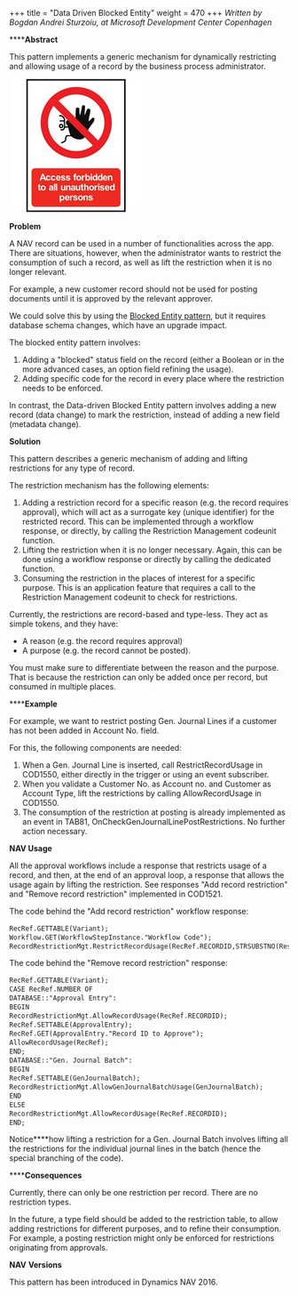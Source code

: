 +++
title = "Data Driven Blocked Entity"
weight = 470
+++
_Written by Bogdan Andrei Sturzoiu, at Microsoft Development Center Copenhagen_

******Abstract**

This pattern implements a generic mechanism for dynamically restricting and allowing usage of a record by the business process administrator. 

[![ ][image0]][anchor0]

**Problem**

A NAV record can be used in a number of functionalities across the app. There are situations, however, when the administrator wants to restrict the consumption of such a record, as well as lift the restriction when it is no longer relevant.

For example, a new customer record should not be used for posting documents until it is approved by the relevant approver.

We could solve this by using the [Blocked Entity pattern][anchor1], but it requires database schema changes, which have an upgrade impact.

The blocked entity pattern involves:

1. Adding a "blocked" status field on the record (either a Boolean or in the more advanced cases, an option field refining the usage).
2. Adding specific code for the record in every place where the restriction needs to be enforced.

In contrast, the Data-driven Blocked Entity pattern involves adding a new record (data change) to mark the restriction, instead of adding a new field (metadata change).

**Solution**

This pattern describes a generic mechanism of adding and lifting restrictions for any type of record.

The restriction mechanism has the following elements:

1. Adding a restriction record for a specific reason (e.g. the record requires approval), which will act as a surrogate key (unique identifier) for the restricted record. This can be implemented through a workflow response, or directly, by calling the Restriction Management codeunit function.
2. Lifting the restriction when it is no longer necessary. Again, this can be done using a workflow response or directly by calling the dedicated function.
3. Consuming the restriction in the places of interest for a specific purpose. This is an application feature that requires a call to the Restriction Management codeunit to check for restrictions.

Currently, the restrictions are record-based and type-less. They act as simple tokens, and they have:

* A reason (e.g. the record requires approval)
* A purpose (e.g. the record cannot be posted).

You must make sure to differentiate between the reason and the purpose. That is because the restriction can only be added once per record, but consumed in multiple places.

******Example**

For example, we want to restrict posting Gen. Journal Lines if a customer has not been added in Account No. field.

For this, the following components are needed:

1. When a Gen. Journal Line is inserted, call RestrictRecordUsage in COD1550, either directly in the trigger or using an event subscriber.
2. When you validate a Customer No. as Account no. and Customer as Account Type, lift the restrictions by calling AllowRecordUsage in COD1550\.
3. The consumption of the restriction at posting is already implemented as an event in TAB81, OnCheckGenJournalLinePostRestrictions. No further action necessary.

**NAV Usage**

All the approval workflows include a response that restricts usage of a record, and then, at the end of an approval loop, a response that allows the usage again by lifting the restriction. See responses "Add record restriction" and "Remove record restriction" implemented in COD1521\.[  
][anchor2]

The code behind the "Add record restriction" workflow response:

    RecRef.GETTABLE(Variant);
    Workflow.GET(WorkflowStepInstance."Workflow Code");
    RecordRestrictionMgt.RestrictRecordUsage(RecRef.RECORDID,STRSUBSTNO(RestrictUsageDetailsTxt,Workflow.Code,Workflow.Description));
    

The code behind the "Remove record restriction" response:

    RecRef.GETTABLE(Variant);
    CASE RecRef.NUMBER OF
    DATABASE::"Approval Entry":
    BEGIN
    RecordRestrictionMgt.AllowRecordUsage(RecRef.RECORDID);
    RecRef.SETTABLE(ApprovalEntry);
    RecRef.GET(ApprovalEntry."Record ID to Approve");
    AllowRecordUsage(RecRef);
    END;
    DATABASE::"Gen. Journal Batch":
    BEGIN
    RecRef.SETTABLE(GenJournalBatch);
    RecordRestrictionMgt.AllowGenJournalBatchUsage(GenJournalBatch);
    END
    ELSE
    RecordRestrictionMgt.AllowRecordUsage(RecRef.RECORDID);
    END;
    

Notice****how lifting a restriction for a Gen. Journal Batch involves lifting all the restrictions for the individual journal lines in the batch (hence the special branching of the code).

******Consequences**

Currently, there can only be one restriction per record. There are no restriction types.

In the future, a type field should be added to the restriction table, to allow adding restrictions for different purposes, and to refine their consumption. For example, a posting restriction might only be enforced for restrictions originating from approvals.

**NAV** **Versions**

This pattern has been introduced in Dynamics NAV 2016\.



[anchor0]: attention.jpg
[anchor1]: /nav/w/designpatterns/79.blocked-entity
[anchor2]: https://microsoft.sharepoint.com/teams/DynamicsNAV/Wiki/Nav%20Wiki%20Documents/NAV%20App%20Patterns/NAV%20App%20Patterns%20for%20Review/Data-Driven%20Blocked%20Entity.docx#_msocom_2


[image0]: attention.jpg
